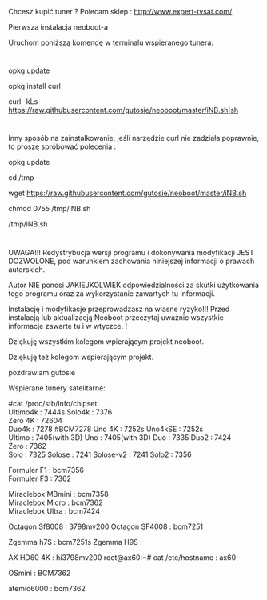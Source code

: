 Chcesz kupić tuner ? Polecam sklep : http://www.expert-tvsat.com/


Pierwsza instalacja neoboot-a

Uruchom poniższą komendę w terminalu wspieranego tunera:
#

opkg update 

opkg install curl 

curl -kLs https://raw.githubusercontent.com/gutosie/neoboot/master/iNB.sh|sh
#

Inny sposób na zainstalkowanie, jeśli narzędzie curl nie zadziała poprawnie, to proszę spróbować polecenia :


opkg update

cd /tmp

wget https://raw.githubusercontent.com/gutosie/neoboot/master/iNB.sh

chmod 0755 /tmp/iNB.sh

/tmp/iNB.sh
#

UWAGA!!! 
 Redystrybucja wersji programu i dokonywania modyfikacji JEST DOZWOLONE, pod warunkiem zachowania niniejszej informacji o prawach autorskich. 

Autor NIE ponosi JAKIEJKOLWIEK odpowiedzialności za skutki użytkowania tego programu oraz za wykorzystanie zawartych tu informacji.

Instalację i modyfikacje przeprowadzasz na wlasne ryzyko!!! Przed instalacją lub aktualizacją Neoboot przeczytaj uważnie wszystkie informacje zawarte tu i w wtyczce. !

Dziękuję wszystkim kolegom wpierającym projekt neoboot.

Dziękuję też kolegom wspierającym projekt.

pozdrawiam gutosie

Wspierane tunery satelitarne:

#cat /proc/stb/info/chipset:  
Ultimo4k            :    7444s 
Solo4k              :    7376  
Zero 4K             :    72604  
Duo4k               :    7278  #BCM7278 
Uno 4K              :    7252s 
Uno4kSE             :    7252s  
Ultimo              :    7405(with 3D) 
Uno                 :    7405(with 3D) 
Duo                 :    7335 
Duo2                :    7424    
Zero                :    7362                 
Solo                :    7325
Solose              :    7241 
Solose-v2           :    7241 
Solo2               :    7356  
              
Formuler F1         :    bcm7356    
Formuler F3         :    7362       
     
Miraclebox MBmini   :    bcm7358    
Miraclebox Micro    :    bcm7362     
Miraclebox Ultra    :    bcm7424                             
  
Octagon Sf8008      :    3798mv200
Octagon SF4008      :    bcm7251

Zgemma h7S          :    bcm7251s 
Zgemma H9S          :

AX HD60 4K          :    hi3798mv200  root@ax60:~# cat /etc/hostname : ax60

OSmini              :    BCM7362

atemio6000          :    bcm7362 




